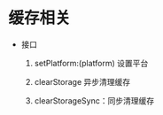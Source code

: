 # 缓存相关


* 接口

    1. setPlatform:(platform)  设置平台
        
    2. clearStorage  异步清理缓存
    
    3. clearStorageSync：同步清理缓存